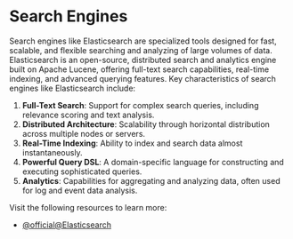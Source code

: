 # Search Engines

Search engines like Elasticsearch are specialized tools designed for fast, scalable, and flexible searching and analyzing of large volumes of data. Elasticsearch is an open-source, distributed search and analytics engine built on Apache Lucene, offering full-text search capabilities, real-time indexing, and advanced querying features. Key characteristics of search engines like Elasticsearch include:

1. **Full-Text Search**: Support for complex search queries, including relevance scoring and text analysis.
2. **Distributed Architecture**: Scalability through horizontal distribution across multiple nodes or servers.
3. **Real-Time Indexing**: Ability to index and search data almost instantaneously.
4. **Powerful Query DSL**: A domain-specific language for constructing and executing sophisticated queries.
5. **Analytics**: Capabilities for aggregating and analyzing data, often used for log and event data analysis.

Visit the following resources to learn more:

- [@official@Elasticsearch](https://www.elastic.co/elasticsearch/)
